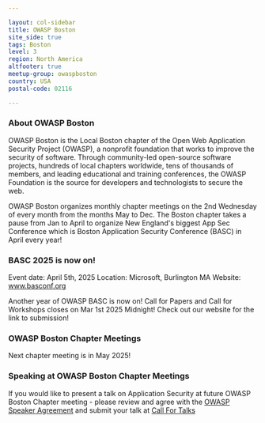 ```yaml
---

layout: col-sidebar
title: OWASP Boston
site_side: true
tags: Boston
level: 3
region: North America
altfooter: true
meetup-group: owaspboston
country: USA
postal-code: 02116

---
```


### About OWASP Boston
OWASP Boston is the Local Boston chapter of the Open Web Application Security Project (OWASP), a nonprofit foundation that works to improve the security of software. Through community-led open-source software projects, hundreds of local chapters worldwide, tens of thousands of members, and leading educational and training conferences, the OWASP Foundation is the source for developers and technologists to secure the web. 

OWASP Boston organizes monthly chapter meetings on the 2nd Wednesday of every month from the months May to Dec. The Boston chapter takes a pause from Jan to April to organize New England's biggest App Sec Conference which is Boston Application Security Conference (BASC) in April every year! 

### BASC 2025 is now on!

Event date: April 5th, 2025
Location: Microsoft, Burlington MA
Website: www.basconf.org

Another year of OWASP BASC is now on! Call for Papers and Call for Workshops closes on Mar 1st 2025 Midnight! Check out our website for the link to submission!


### OWASP Boston Chapter Meetings

Next chapter meeting is in May 2025!

### Speaking at OWASP Boston Chapter Meetings

If you would like to present a talk on Application Security
at future OWASP Boston Chapter meeting - please review and agree with the
[OWASP Speaker Agreement](https://owasp.org/www-policy/legal/speaker-agreement) and submit your talk at [Call For Talks](https://docs.google.com/forms/d/1uSfwHWiGazP_4JJ8tI0ECU23YlWzXINg4ZeDlbPZUuk)

